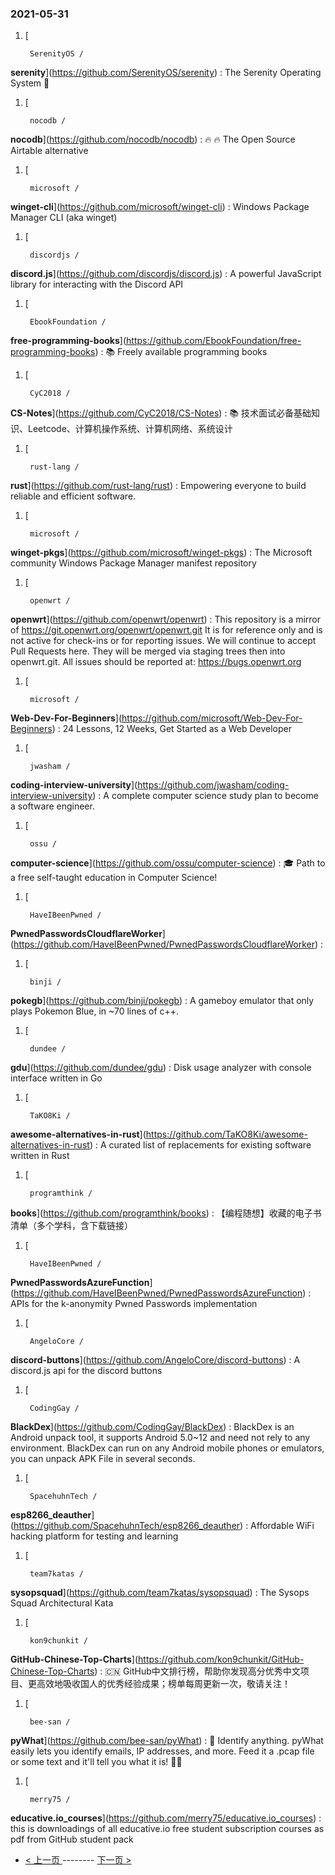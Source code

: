 ### 2021-05-31 
1. [
    

        SerenityOS /
**serenity**](https://github.com/SerenityOS/serenity) : The Serenity Operating System 🐞
1. [
    

        nocodb /
**nocodb**](https://github.com/nocodb/nocodb) : 🔥 🔥 The Open Source Airtable alternative
1. [
    

        microsoft /
**winget-cli**](https://github.com/microsoft/winget-cli) : Windows Package Manager CLI (aka winget)
1. [
    

        discordjs /
**discord.js**](https://github.com/discordjs/discord.js) : A powerful JavaScript library for interacting with the Discord API
1. [
    

        EbookFoundation /
**free-programming-books**](https://github.com/EbookFoundation/free-programming-books) : 📚 Freely available programming books
1. [
    

        CyC2018 /
**CS-Notes**](https://github.com/CyC2018/CS-Notes) : 📚 技术面试必备基础知识、Leetcode、计算机操作系统、计算机网络、系统设计
1. [
    

        rust-lang /
**rust**](https://github.com/rust-lang/rust) : Empowering everyone to build reliable and efficient software.
1. [
    

        microsoft /
**winget-pkgs**](https://github.com/microsoft/winget-pkgs) : The Microsoft community Windows Package Manager manifest repository
1. [
    

        openwrt /
**openwrt**](https://github.com/openwrt/openwrt) : This repository is a mirror of https://git.openwrt.org/openwrt/openwrt.git It is for reference only and is not active for check-ins or for reporting issues. We will continue to accept Pull Requests here. They will be merged via staging trees then into openwrt.git. All issues should be reported at: https://bugs.openwrt.org
1. [
    

        microsoft /
**Web-Dev-For-Beginners**](https://github.com/microsoft/Web-Dev-For-Beginners) : 24 Lessons, 12 Weeks, Get Started as a Web Developer
1. [
    

        jwasham /
**coding-interview-university**](https://github.com/jwasham/coding-interview-university) : A complete computer science study plan to become a software engineer.
1. [
    

        ossu /
**computer-science**](https://github.com/ossu/computer-science) : 🎓 Path to a free self-taught education in Computer Science!
1. [
    

        HaveIBeenPwned /
**PwnedPasswordsCloudflareWorker**](https://github.com/HaveIBeenPwned/PwnedPasswordsCloudflareWorker) : 
1. [
    

        binji /
**pokegb**](https://github.com/binji/pokegb) : A gameboy emulator that only plays Pokemon Blue, in ~70 lines of c++.
1. [
    

        dundee /
**gdu**](https://github.com/dundee/gdu) : Disk usage analyzer with console interface written in Go
1. [
    

        TaKO8Ki /
**awesome-alternatives-in-rust**](https://github.com/TaKO8Ki/awesome-alternatives-in-rust) : A curated list of replacements for existing software written in Rust
1. [
    

        programthink /
**books**](https://github.com/programthink/books) : 【编程随想】收藏的电子书清单（多个学科，含下载链接）
1. [
    

        HaveIBeenPwned /
**PwnedPasswordsAzureFunction**](https://github.com/HaveIBeenPwned/PwnedPasswordsAzureFunction) : APIs for the k-anonymity Pwned Passwords implementation
1. [
    

        AngeloCore /
**discord-buttons**](https://github.com/AngeloCore/discord-buttons) : A discord.js api for the discord buttons
1. [
    

        CodingGay /
**BlackDex**](https://github.com/CodingGay/BlackDex) : BlackDex is an Android unpack tool, it supports Android 5.0~12 and need not rely to any environment. BlackDex can run on any Android mobile phones or emulators, you can unpack APK File in several seconds.
1. [
    

        SpacehuhnTech /
**esp8266_deauther**](https://github.com/SpacehuhnTech/esp8266_deauther) : Affordable WiFi hacking platform for testing and learning
1. [
    

        team7katas /
**sysopsquad**](https://github.com/team7katas/sysopsquad) : The Sysops Squad Architectural Kata
1. [
    

        kon9chunkit /
**GitHub-Chinese-Top-Charts**](https://github.com/kon9chunkit/GitHub-Chinese-Top-Charts) : 🇨🇳 GitHub中文排行榜，帮助你发现高分优秀中文项目、更高效地吸收国人的优秀经验成果；榜单每周更新一次，敬请关注！
1. [
    

        bee-san /
**pyWhat**](https://github.com/bee-san/pyWhat) : 🐸 Identify anything. pyWhat easily lets you identify emails, IP addresses, and more. Feed it a .pcap file or some text and it'll tell you what it is! 🧙‍♀️
1. [
    

        merry75 /
**educative.io_courses**](https://github.com/merry75/educative.io_courses) : this is downloadings of all educative.io free student subscription courses as pdf from GitHub student pack 

- [ < 上一页 ](https://github.com/able8/github-trending-daily-record/blob/master/2021-05-30.md) -------- [ 下一页 > ](https://github.com/able8/github-trending-daily-record/blob/master/2021-06-01.md)